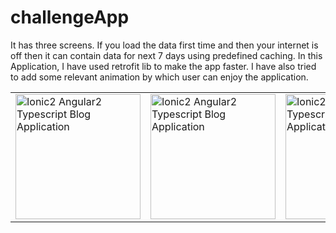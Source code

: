 # challengeApp
It has three screens. If you load the data first time and then your internet is off then it can contain data for next 7 days using predefined caching.    In this Application, I have used retrofit lib to make the app faster. I have also tried to add some relevant animation by which user can enjoy the application.
 
<table><tr><td width="25%">
<img src="https://imgur.com/Ue9BUpn" width="200" alt="Ionic2 Angular2 Typescript Blog Application">
</td><td><img src="https://imgur.com/k9mwyR1" width="200" alt="Ionic2 Angular2 Typescript Blog Application"></td><td width="25%">
<img src="https://imgur.com/Rlnq51d" width="200" alt="Ionic2 Angular2 Typescript Blog Application">
</td><td><img src="https://i.imgur.com/OvuO7gV.png" width="200" alt="Ionic2 Angular2 Typescript Blog Application"></td></tr></table>


